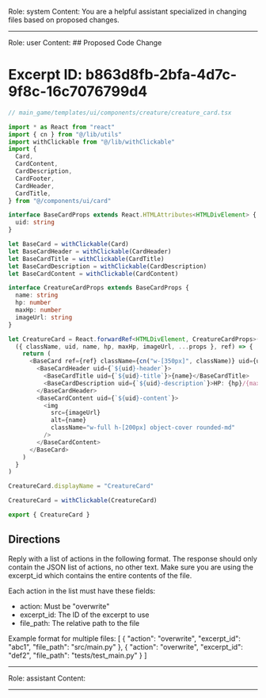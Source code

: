 Role: system
Content: You are a helpful assistant specialized in changing files based on proposed changes.
__________________
Role: user
Content: ## Proposed Code Change
# Excerpt ID: b863d8fb-2bfa-4d7c-9f8c-16c7076799d4
```typescript
// main_game/templates/ui/components/creature/creature_card.tsx

import * as React from "react"
import { cn } from "@/lib/utils"
import withClickable from "@/lib/withClickable"
import {
  Card,
  CardContent,
  CardDescription,
  CardFooter,
  CardHeader,
  CardTitle,
} from "@/components/ui/card"

interface BaseCardProps extends React.HTMLAttributes<HTMLDivElement> {
  uid: string
}

let BaseCard = withClickable(Card)
let BaseCardHeader = withClickable(CardHeader)
let BaseCardTitle = withClickable(CardTitle)
let BaseCardDescription = withClickable(CardDescription)
let BaseCardContent = withClickable(CardContent)

interface CreatureCardProps extends BaseCardProps {
  name: string
  hp: number
  maxHp: number
  imageUrl: string
}

let CreatureCard = React.forwardRef<HTMLDivElement, CreatureCardProps>(
  ({ className, uid, name, hp, maxHp, imageUrl, ...props }, ref) => {
    return (
      <BaseCard ref={ref} className={cn("w-[350px]", className)} uid={uid} {...props}>
        <BaseCardHeader uid={`${uid}-header`}>
          <BaseCardTitle uid={`${uid}-title`}>{name}</BaseCardTitle>
          <BaseCardDescription uid={`${uid}-description`}>HP: {hp}/{maxHp}</BaseCardDescription>
        </BaseCardHeader>
        <BaseCardContent uid={`${uid}-content`}>
          <img
            src={imageUrl}
            alt={name}
            className="w-full h-[200px] object-cover rounded-md"
          />
        </BaseCardContent>
      </BaseCard>
    )
  }
)

CreatureCard.displayName = "CreatureCard"

CreatureCard = withClickable(CreatureCard)

export { CreatureCard }
```

## Directions
Reply with a list of actions in the following format. The response should only contain the JSON list of actions, no other text.
Make sure you are using the excerpt_id which contains the entire contents of the file.

Each action in the list must have these fields:
- action: Must be "overwrite"
- excerpt_id: The ID of the excerpt to use
- file_path: The relative path to the file

Example format for multiple files:
[
    {
        "action": "overwrite",
        "excerpt_id": "abc1",
        "file_path": "src/main.py"
    },
    {
        "action": "overwrite",
        "excerpt_id": "def2",
        "file_path": "tests/test_main.py"
    }
]
__________________
Role: assistant
Content: 
__________________

